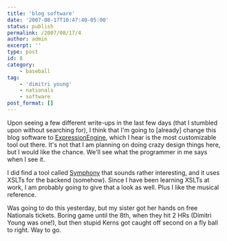 ```yaml
---
title: 'blog software'
date: '2007-08-17T10:47:40-05:00'
status: publish
permalink: /2007/08/17/4
author: admin
excerpt: ''
type: post
id: 8
category:
    - baseball
tag:
    - 'dimitri young'
    - nationals
    - software
post_format: []
---
```

Upon seeing a few different write-ups in the last few days (that I stumbled upon without searching for), I think that I'm going to \[already\] change this blog software to [ExpressionEngine](http://expressionengine.com/), which I hear is the most customizable tool out there. It's not that I am planning on doing crazy design things here, but I would like the chance. We'll see what the programmer in me says when I see it.

I did find a tool called [Symphony](http://21degrees.com.au/) that sounds rather interesting, and it uses XSLTs for the backend (somehow). Since I have been learning XSLTs at work, I am probably going to give that a look as well. Plus I like the musical reference.

Was going to do this yesterday, but my sister got her hands on free Nationals tickets. Boring game until the 8th, when they hit 2 HRs (Dimitri Young was one!), but then stupid Kerns got caught off second on a fly ball to right. Way to go.